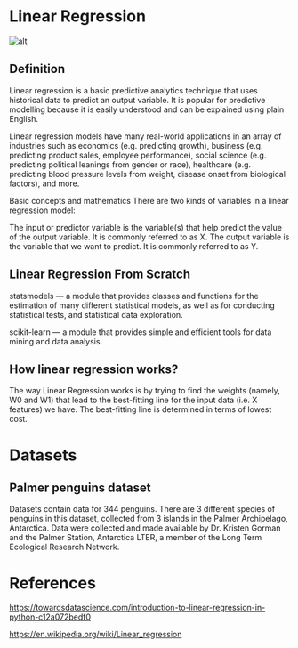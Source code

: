 # Linear Regression

![alt](https://files.realpython.com/media/poly-reg.5790f47603d8.png)

## Definition

Linear regression is a basic predictive analytics technique that uses historical data to predict an output variable. It is popular for predictive modelling because it is easily understood and can be explained using plain English.

Linear regression models have many real-world applications in an array of industries such as economics (e.g. predicting growth), business (e.g. predicting product sales, employee performance), social science (e.g. predicting political leanings from gender or race), healthcare (e.g. predicting blood pressure levels from weight, disease onset from biological factors), and more.

Basic concepts and mathematics
There are two kinds of variables in a linear regression model:

The input or predictor variable is the variable(s) that help predict the value of the output variable. It is commonly referred to as X.
The output variable is the variable that we want to predict. It is commonly referred to as Y.

## Linear Regression From Scratch

statsmodels — a module that provides classes and functions for the estimation of many different statistical models, as well as for conducting statistical tests, and statistical data exploration.

scikit-learn — a module that provides simple and efficient tools for data mining and data analysis.

## How linear regression works?

The way Linear Regression works is by trying to find the weights (namely, W0 and W1) that lead to the best-fitting line for the input data (i.e. X features) we have. The best-fitting line is determined in terms of lowest cost.

# Datasets

## Palmer penguins dataset

Datasets contain data for 344 penguins. There are 3 different species of penguins in this dataset, collected from 3 islands in the Palmer Archipelago, Antarctica. Data were collected and made available by Dr. Kristen Gorman and the Palmer Station, Antarctica LTER, a member of the Long Term Ecological Research Network.

# References

https://towardsdatascience.com/introduction-to-linear-regression-in-python-c12a072bedf0

https://en.wikipedia.org/wiki/Linear_regression

